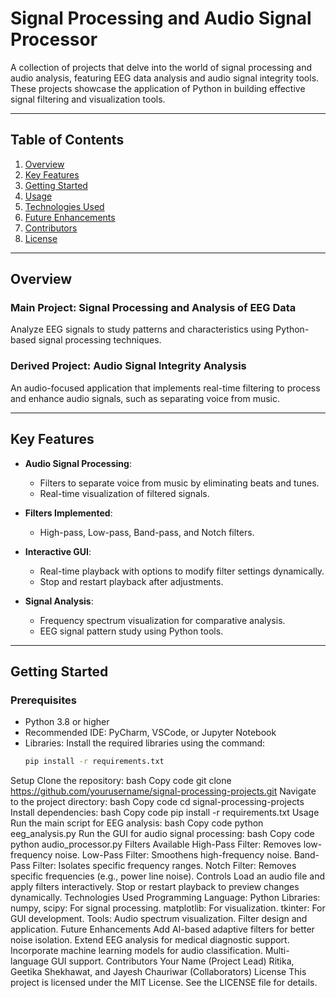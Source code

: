 # Signal Processing and Audio Signal Processor

A collection of projects that delve into the world of signal processing and audio analysis, featuring EEG data analysis and audio signal integrity tools. These projects showcase the application of Python in building effective signal filtering and visualization tools.

---

## **Table of Contents**
1. [Overview](#overview)
2. [Key Features](#key-features)
3. [Getting Started](#getting-started)
4. [Usage](#usage)
5. [Technologies Used](#technologies-used)
6. [Future Enhancements](#future-enhancements)
7. [Contributors](#contributors)
8. [License](#license)

---

## **Overview**

### **Main Project: Signal Processing and Analysis of EEG Data**
Analyze EEG signals to study patterns and characteristics using Python-based signal processing techniques.

### **Derived Project: Audio Signal Integrity Analysis**
An audio-focused application that implements real-time filtering to process and enhance audio signals, such as separating voice from music.

---

## **Key Features**

- **Audio Signal Processing**:
  - Filters to separate voice from music by eliminating beats and tunes.
  - Real-time visualization of filtered signals.
  
- **Filters Implemented**:
  - High-pass, Low-pass, Band-pass, and Notch filters.
  
- **Interactive GUI**:
  - Real-time playback with options to modify filter settings dynamically.
  - Stop and restart playback after adjustments.

- **Signal Analysis**:
  - Frequency spectrum visualization for comparative analysis.
  - EEG signal pattern study using Python tools.

---

## **Getting Started**

### **Prerequisites**
- Python 3.8 or higher
- Recommended IDE: PyCharm, VSCode, or Jupyter Notebook
- Libraries: Install the required libraries using the command:
  ```bash
  pip install -r requirements.txt
Setup
Clone the repository:
bash
Copy code
git clone https://github.com/yourusername/signal-processing-projects.git
Navigate to the project directory:
bash
Copy code
cd signal-processing-projects
Install dependencies:
bash
Copy code
pip install -r requirements.txt
Usage
Run the main script for EEG analysis:
bash
Copy code
python eeg_analysis.py
Run the GUI for audio signal processing:
bash
Copy code
python audio_processor.py
Filters Available
High-Pass Filter: Removes low-frequency noise.
Low-Pass Filter: Smoothens high-frequency noise.
Band-Pass Filter: Isolates specific frequency ranges.
Notch Filter: Removes specific frequencies (e.g., power line noise).
Controls
Load an audio file and apply filters interactively.
Stop or restart playback to preview changes dynamically.
Technologies Used
Programming Language: Python
Libraries:
numpy, scipy: For signal processing.
matplotlib: For visualization.
tkinter: For GUI development.
Tools:
Audio spectrum visualization.
Filter design and application.
Future Enhancements
Add AI-based adaptive filters for better noise isolation.
Extend EEG analysis for medical diagnostic support.
Incorporate machine learning models for audio classification.
Multi-language GUI support.
Contributors
Your Name (Project Lead)
Ritika, Geetika Shekhawat, and Jayesh Chauriwar (Collaborators)
License
This project is licensed under the MIT License. See the LICENSE file for details.

